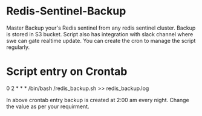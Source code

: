 # Redis-Sentinel-Backup
Master Backup your's Redis sentinel from any redis sentinel cluster.
Backup is stored in S3 bucket.
Script also has integration with slack channel where swe can gate realtime update.
You can create the cron to manage the script regularly.

# Script entry on Crontab 

0 2 * * * /bin/bash <path to script>/redis_backup.sh  >> <path to log> redis_backup.log 

In above crontab entry backup is created at 2:00 am every night. Change the value as per your requirment.
